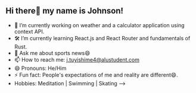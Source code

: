 ## Hi there👋 my name is Johnson!

- 🔭 I’m currently working on weather and a calculator application using context API.
- :hammer_and_wrench: I’m currently learning React.js and React Router and fundamentals of Rust.
- 💬 Ask me about sports news😄
- 📫 How to reach me: j.tuyishime4@alustudent.com
- 😄 Pronouns: He/Him
- ⚡ Fun fact: People's expectations of me and reality are different😄.
- Hobbies: Meditation | Swimming | Skating
-->
